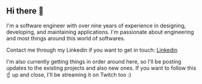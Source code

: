 ## Hi there 👋

I'm a software engineer with over nine years of experience in designing, developing, and maintaining applications. I'm passionate about engineering and most things around this world of softwares.

Contact me through my Linkedin if you want to get in touch: [Linkedin](https://www.linkedin.com/in/jefersoneuclides/)

I'm also currently getting things in order around here, so I'll be posting updates to the existing projects and also new ones.
If you want to follow this ☝️ up and close, I'll be streaming it on Twitch too :)
<!--
**JefersonS/JefersonS** is a ✨ _special_ ✨ repository because its `README.md` (this file) appears on your GitHub profile.

Here are some ideas to get you started:

- 🔭 I’m currently working on ...
- 🌱 I’m currently learning ...
- 👯 I’m looking to collaborate on ...
- 🤔 I’m looking for help with ...
- 💬 Ask me about ...
- 📫 How to reach me: ...
- 😄 Pronouns: ...
- ⚡ Fun fact: ...
-->
